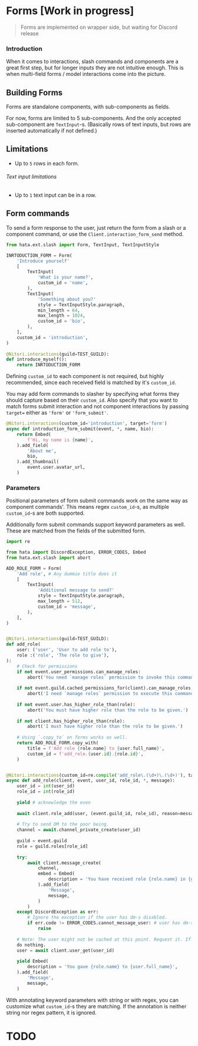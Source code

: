 # Forms \[Work in progress\]

> Forms are implemented on wrapper side, but waiting for Discord release

### Introduction

When it comes to interactions, slash commands and components are a great first step, but for longer inputs they are
not intuitive enough. This is when multi-field forms / model interactions come into the picture.

## Building Forms

Forms are standalone components, with sub-components as fields.

For now, forms are limited to 5 sub-components. And the only accepted sub-component are `TextInput`-s. (Basically rows
of text inputs, but rows are inserted automatically if not defined.)

## Limitations

- Up to `5` rows in each form.

###### Text input limitations

- Up to `1` text input can be in a row.

## Form commands

To send a form response to the user, just return the form from a slash or a component command, or use the
`Client.interaction_form_send` method.

```py
from hata.ext.slash import Form, TextInput, TextInputStyle

INRTODUCTION_FORM = Form(
    'Introduce yourself'
    [
        TextInput(
            'What is your name?',
            custom_id = 'name',
        ),
        TextInput(
            'Something about you?'
            style = TextInputStyle.paragraph,
            min_length = 64,
            max_length = 1024,
            custom_id = 'bio',
        ),
    ],
    custom_id = 'introduction',
)
 
@Nitori.interactions(guild=TEST_GUILD):
def introduce_myself():
    return INRTODUCTION_FORM
```

Defining `custom_id` to each component is not required, but highly recommended, since each received field is matched by
it's `custom_id`.

You may add form commands to slasher by specifying what forms they should capture based on their `custom_id`. Also
specify that you want to match forms submit interaction and not component interactions by passing `target=` either as
`'form'` or `'form_submit'`.


```py
@Nitori.interactions(custom_id='introduction', target='form')
async def introduction_form_submit(event, *, name, bio):
    return Embed(
        f'Hi, my name is {name}',
    ).add_field(
        'About me',
        bio,
    ).add_thumbnail(
        event.user.avatar_url,
    )
```

### Parameters

Positional parameters of form submit commands work on the same way as component commands'. This means regex
`custom_id`-s, as multiple `custom_id`-s are both supported.

Additionally form submit commands support keyword parameters as well. These are matched from the fields of the
submitted form.

```py
import re

from hata import DiscordException, ERROR_CODES, Embed
from hata.ext.slash import abort

ADD_ROLE_FORM = Form(
    'Add role', # Any dummie title does it
    [
        TextInput(
            'Additional message to send?'
            style = TextInputStyle.paragraph,
            max_length = 512,
            custom_id = 'message',
        ),
    ],
)


@Nitori.interactions(guild=TEST_GUILD):
def add_role(
    user: ('user', 'User to add role to'),
    role :('role', 'The role to give'),
):
    # Check for permissions
    if not event.user_permissions.can_manage_roles:
        abort('You need `manage roles` permission to invoke this command.')
    
    if not event.guild.cached_permissions_for(client).can_manage_roles:
        abort('I need `manage roles` permission to execute this command.')
    
    if not event.user.has_higher_role_than(role):
        abort('You must have higher role than the role to be given.')
    
    if not client.has_higher_role_than(role):
        abort('I must have higher role than the role to be given.')
    
    # Using `.copy_to` on forms works as well.
    return ADD_ROLE_FORM.copy_with(
        title = f'Add role {role.name} to {user.full_name}',
        custom_id = f'add_role.{user.id}.{role.id}',
    )


@Nitori.interactions(custom_id=re.compile('add_role\.(\d+)\.(\d+)'), target='form')
async def add_role(client, event, user_id, role_id, *, message):
    user_id = int(user_id)
    role_id = int(role_id)
    
    yield # acknowledge the even
    
    await client.role_add(user, (event.guild_id, role_id), reason=message)
    
    # Try to send DM to the poor being.
    channel = await.channel_private_create(user_id)
    
    guild = event.guild
    role = guild.roles[role_id]
    
    try:
        await client.message_create(
            channel,
            embed = Embed(
                description = 'You have received role {role.name} in {guild.name}.'
            ).add_field(
                'Message',
                message,
            )
        )
    except DiscordException as err:
        # Ignore the exception if the user has dm-s disabled.
        if err.code != ERROR_CODES.cannot_message_user: # user has dm-s disallowed
            raise
    
    # Note: The user might not be cached at this point. Request it. If you have user caching enabled + intent, it will
    do nothing.
    user = await client.user_get(user_id)
    
    yield Embed(
        description = 'You gave {role.name} to {user.full_name}',
    ).add_field(
        'Message',
        message,
    )
```

With annotating keyword parameters with string or with regex, you can customize what `custom_id`-s they are matching.
If the annotation is neither string nor regex pattern, it is ignored.



# TODO
